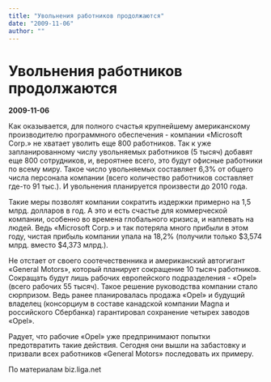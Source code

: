 ```yaml
---
title: "Увольнения работников продолжаются"
date: "2009-11-06"
author: ""
---
```


# Увольнения работников продолжаются

**2009-11-06** 

Как оказывается, для полного счастья крупнейшему американскому производителю программного обеспечения - компании «Microsoft Corp.» не хватает уволить еще 800 работников. Так к уже запланированному числу увольняемых работников (5 тысяч) добавят еще 800 сотрудников, и, вероятнее всего, это будут офисные работники по всему миру. Такое число увольняемых составляет 6,3% от общего числа персонала компании (всего количество работников составляет где-то 91 тыс.). И увольнения планируется произвести до 2010 года.

Такие меры позволят компании сократить издержки примерно на 1,5 млрд. долларов в год. А это и есть счастье для коммерческой компании, особенно во времена глобального кризиса, и наплевать на людей. Ведь «Microsoft Corp.» и так потеряла много прибыли в этом году, чистая прибыль компании упала на 18,2% (получили только $3,574 млрд. вместо $4,373 млрд.).

Не отстает от своего соотечественника и американский автогигант «General Motors», который планирует сокращение 10 тысяч работников. Сокращать будут лишь рабочих европейского подразделения - «Opel» (всего рабочих 55 тысяч). Такое решение руководства компании стало сюрпризом. Ведь ранее планировалась продажа «Opel» и будущий владелец (консорциум в составе канадской компании Magna и российского Сбербанка) гарантировал сохранение четырех заводов «Opel».

Радует, что рабочие «Opel» уже предпринимают попытки предотвратить такие действия. Сегодня они вышли на забастовку и призвали всех работников «General Motors» последовать их примеру.

По материалам biz.liga.net